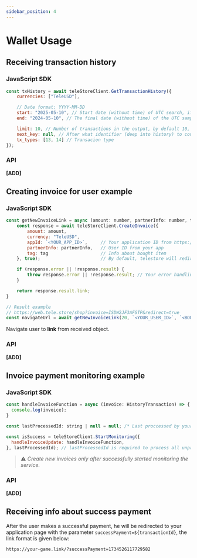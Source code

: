 ```yaml
---
sidebar_position: 4
---
```


# Wallet Usage

## Receiving transaction history

### JavaScript SDK
```javascript
const txHistory = await teleStoreClient.GetTransactionHistory({
    currencies: ["TeleUSD"],

    // Date format: YYYY-MM-DD
    start: "2025-05-10", // Start date (without time) of UTC search, if not specified — then 90 days from end.
    end: "2024-05-10", // The final date (without time) of the UTC sample, if not specified, then the current one.

    limit: 10, // Number of transactions in the output, by default 10, but not more than 100
    next_key: null, // After what identifier (deep into history) to continue the selection (for lazy loading)
    tx_types: [13, 14] // Transacion type
});
```
### API
**[ADD]**

## Creating invoice for user example

### JavaScript SDK
```javascript
const getNewInvoiceLink = async (amount: number, partnerInfo: number, tag: string) => {
    const response = await teleStoreClient.CreateInvoice({
        amount: amount,
        currency: "TeleUSD",
        appId: `<YOUR_APP_ID>`,     // Your application ID from https://web.tele.store 
        partnerInfo: partnerInfo,   // User ID from your app
        tag: tag                    // Info about bought item
    }, true);                       // By default, telestore will redirect user to your app after payment, if you want to avoid this, set to false

    if (response.error || !response.result) {
        throw response.error || !response.result; // Your error handling
    }

    return response.result.link;
}

// Result example
// https://web.tele.store/shop?invoice=ISDW2JF3AFSTP&redirect=true
const navigateUrl = await getNewInvoiceLink(20, `<YOUR_USER_ID>`, `<BOUGHT_ITEM_INFO>`);
```
Navigate user to **link** from received object.

### API
**[ADD]**

## Invoice payment monitoring example

### JavaScript SDK
```javascript
const handleInvoiceFunction = async (invoice: HistoryTransaction) => {
  console.log(invoice);
}

const lastProcessedId: string | null = null; /* Last proccessed by your app invoice transaction */

const isSuccess = teleStoreClient.StartMonitoring({
  handleInvoiceUpdate: handleInvoiceFunction,
}, lastProcessedId); // lastProcessedId is required to process all unprocessed transactions, before monitoring begins.
```
> ⚠️ *Create new invoices only after successfully started monitoring the service.*

### API
**[ADD]**

## Receiving info about success payment

After the user makes a successful payment, he will be redirected to your application page with the parameter `successPayment=${transactionId}`, the link format is given below:

`https://your-game.link/?successPayment=1734526117729582`
